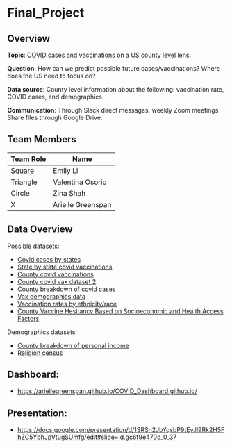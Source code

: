 # Final_Project

## Overview 
**Topic**: COVID cases and vaccinations on a US county level lens.

**Question**: How can we predict possible future cases/vaccinations? Where does the US need to focus on?

**Data source**: County level information about the following: vaccination rate, COVID cases, and demographics.

**Communication**: Through Slack direct messages, weekly Zoom meetings. Share files through Google Drive.

## Team Members
Team Role | Name
--- | ---
Square | Emily Li
Triangle | Valentina Osorio
Circle | Zina Shah
X | Arielle Greenspan

## Data Overview

Possible datasets:

* [Covid cases by states](https://data.cdc.gov/Case-Surveillance/United-States-COVID-19-Cases-and-Deaths-by-State-o/9mfq-cb36)
* [State by state covid vaccinations](https://ourworldindata.org/us-states-vaccinations)
* [County covid vaccinations](https://www.cdc.gov/coronavirus/2019-ncov/vaccines/distributing/reporting-counties.html)
* [County covid vax dataset 2](https://data.cdc.gov/Vaccinations/COVID-19-Vaccinations-in-the-United-States-County/8xkx-amqh)
* [County breakdown of covid cases](https://usafacts.org/visualizations/coronavirus-covid-19-spread-map/)
* [Vax demographics data](https://covid.cdc.gov/covid-data-tracker/#vaccination-demographic)
* [Vaccination rates by ethnicity/race](https://www.kff.org/coronavirus-covid-19/issue-brief/latest-data-on-covid-19-vaccinations-by-race-ethnicity/)
* [County Vaccine Hesitancy Based on Socioeconomic and Health Access Factors](https://data.cdc.gov/stories/s/cnd2-a6zw)

Demographics datasets:

* [County breakdown of personal income](https://www.bea.gov/data/income-saving/personal-income-county-metro-and-other-areas)
* [Religion census](https://www.prri.org/research/2020-census-of-american-religion/)

## Dashboard:

* https://ariellegreenspan.github.io/COVID_Dashboard.github.io/

## Presentation:
* https://docs.google.com/presentation/d/1SRSn2JbYqsbP9tEyJl9Rk2H5FhZC5YbhJpVtugSUmfg/edit#slide=id.gc6f9e470d_0_37
